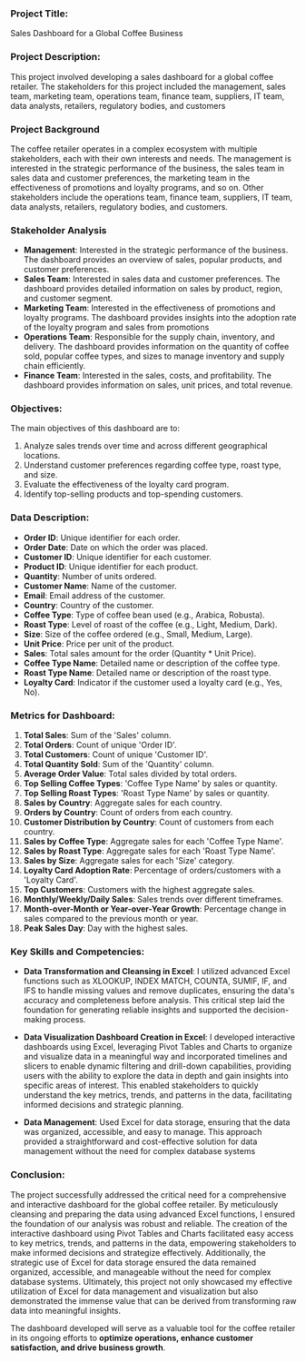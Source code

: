 ### Project Title:
Sales Dashboard for a Global Coffee Business

### Project Description:
This project involved developing a sales dashboard for a global coffee retailer. The stakeholders for this project included the management, sales team, marketing team, operations team, finance team, suppliers, IT team, data analysts, retailers, regulatory bodies, and customers

### Project Background
The coffee retailer operates in a complex ecosystem with multiple stakeholders, each with their own interests and needs. The management is interested in the strategic performance of the business, the sales team in sales data and customer preferences, the marketing team in the effectiveness of promotions and loyalty programs, and so on. Other stakeholders include the operations team, finance team, suppliers, IT team, data analysts, retailers, regulatory bodies, and customers.

### Stakeholder Analysis
- **Management**: Interested in the strategic performance of the business. The dashboard provides an overview of sales, popular products, and customer preferences.
- **Sales Team**: Interested in sales data and customer preferences. The dashboard provides detailed information on sales by product, region, and customer segment.
- **Marketing Team**: Interested in the effectiveness of promotions and loyalty programs. The dashboard provides insights into the adoption rate of the loyalty program and sales from promotions
- **Operations Team**: Responsible for the supply chain, inventory, and delivery. The dashboard provides information on the quantity of coffee sold, popular coffee types, and sizes to manage inventory and supply chain efficiently.
- **Finance Team**: Interested in the sales, costs, and profitability. The dashboard provides information on sales, unit prices, and total revenue.

### Objectives:
The main objectives of this dashboard are to:
1. Analyze sales trends over time and across different geographical locations.
2. Understand customer preferences regarding coffee type, roast type, and size.
3. Evaluate the effectiveness of the loyalty card program.
4. Identify top-selling products and top-spending customers.

### Data Description:
- **Order ID**: Unique identifier for each order.
- **Order Date**: Date on which the order was placed.
- **Customer ID**: Unique identifier for each customer.
- **Product ID**: Unique identifier for each product.
- **Quantity**: Number of units ordered.
- **Customer Name**: Name of the customer.
- **Email**: Email address of the customer.
- **Country**: Country of the customer.
- **Coffee Type**: Type of coffee bean used (e.g., Arabica, Robusta).
- **Roast Type**: Level of roast of the coffee (e.g., Light, Medium, Dark).
- **Size**: Size of the coffee ordered (e.g., Small, Medium, Large).
- **Unit Price**: Price per unit of the product.
- **Sales**: Total sales amount for the order (Quantity * Unit Price).
- **Coffee Type Name**: Detailed name or description of the coffee type.
- **Roast Type Name**: Detailed name or description of the roast type.
- **Loyalty Card**: Indicator if the customer used a loyalty card (e.g., Yes, No).

### Metrics for Dashboard:
1. **Total Sales**: Sum of the 'Sales' column.
2. **Total Orders**: Count of unique 'Order ID'.
3. **Total Customers**: Count of unique 'Customer ID'.
4. **Total Quantity Sold**: Sum of the 'Quantity' column.
5. **Average Order Value**: Total sales divided by total orders.
6. **Top Selling Coffee Types**: 'Coffee Type Name' by sales or quantity.
7. **Top Selling Roast Types**: 'Roast Type Name' by sales or quantity.
8. **Sales by Country**: Aggregate sales for each country.
9. **Orders by Country**: Count of orders from each country.
10. **Customer Distribution by Country**: Count of customers from each country.
11. **Sales by Coffee Type**: Aggregate sales for each 'Coffee Type Name'.
12. **Sales by Roast Type**: Aggregate sales for each 'Roast Type Name'.
13. **Sales by Size**: Aggregate sales for each 'Size' category.
14. **Loyalty Card Adoption Rate**: Percentage of orders/customers with a 'Loyalty Card'.
15. **Top Customers**: Customers with the highest aggregate sales.
16. **Monthly/Weekly/Daily Sales**: Sales trends over different timeframes.
17. **Month-over-Month or Year-over-Year Growth**: Percentage change in sales compared to the previous month or year.
18. **Peak Sales Day**: Day with the highest sales.

### Key Skills and Competencies:

- **Data Transformation and Cleansing in Excel**: I utilized advanced Excel functions such as XLOOKUP, INDEX MATCH, COUNTA, SUMIF, IF, and IFS to handle missing values and remove duplicates, ensuring the data's accuracy and completeness before analysis. This critical step laid the foundation for generating reliable insights and supported the decision-making process.

- **Data Visualization Dashboard Creation in Excel**: I developed interactive dashboards using Excel, leveraging Pivot Tables and Charts to organize and visualize data in a meaningful way and incorporated timelines and slicers to enable dynamic filtering and drill-down capabilities, providing users with the ability to explore the data in depth and gain insights into specific areas of interest. This enabled stakeholders to quickly understand the key metrics, trends, and patterns in the data, facilitating informed decisions and strategic planning.

- **Data Management**: Used Excel for data storage, ensuring that the data was organized, accessible, and easy to manage. This approach provided a straightforward and cost-effective solution for data management without the need for complex database systems

### Conclusion:
The project successfully addressed the critical need for a comprehensive and interactive dashboard for the global coffee retailer. By meticulously cleansing and preparing the data using advanced Excel functions, I ensured the foundation of our analysis was robust and reliable. The creation of the interactive dashboard using Pivot Tables and Charts facilitated easy access to key metrics, trends, and patterns in the data, empowering stakeholders to make informed decisions and strategize effectively. Additionally, the strategic use of Excel for data storage ensured the data remained organized, accessible, and manageable without the need for complex database systems. Ultimately, this project not only showcased my effective utilization of Excel for data management and visualization but also demonstrated the immense value that can be derived from transforming raw data into meaningful insights. 

The dashboard developed will serve as a valuable tool for the coffee retailer in its ongoing efforts to **optimize operations, enhance customer satisfaction, and drive business growth**.
